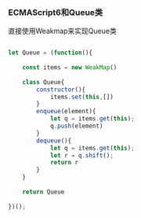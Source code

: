 ### ECMAScript6和Queue类

直接使用Weakmap来实现Queue类  

``` JavaScript

let Queue = (function(){
	
	const items = new WeakMap()
	
	class Queue{
		constructor(){
			items.set(this,[])
		}
		enqueue(element){
			let q = items.get(this);
			q.push(element)
		}
		dequeue(){
			let q = items.get(this);
			let r = q.shift();
			return r
		}
	}
	
	return Queue
	
})();

```